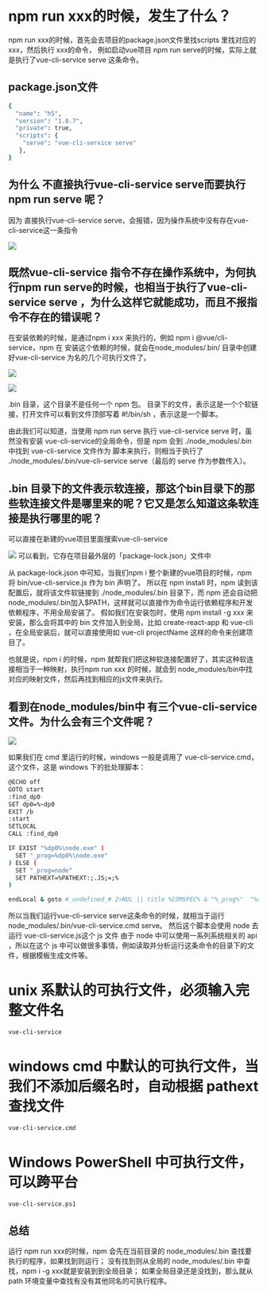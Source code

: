 # npm run xxx的时候，发生了什么？
npm run xxx的时候，首先会去项目的package.json文件里找scripts 里找对应的xxx，然后执行 xxx的命令，
例如启动vue项目 npm run serve的时候，实际上就是执行了vue-cli-service serve 这条命令。

## package.json文件
```sh
{
  "name": "h5",
  "version": "1.0.7",
  "private": true,
  "scripts": {
    "serve": "vue-cli-service serve"
   },
}
```
## 为什么 不直接执行vue-cli-service serve而要执行npm run serve 呢？

因为 直接执行vue-cli-service serve，会报错，因为操作系统中没有存在vue-cli-service这一条指令

![](./img/2023-05-22-10-16-28.png)


## 既然vue-cli-service 指令不存在操作系统中，为何执行npm run serve的时候，也相当于执行了vue-cli-service serve ，为什么这样它就能成功，而且不报指令不存在的错误呢？

在安装依赖的时候，是通过npm i xxx 来执行的，例如 npm i @vue/cli-service，npm 在 安装这个依赖的时候，就会在node_modules/.bin/ 目录中创建 好vue-cli-service 为名的几个可执行文件了。

![](./img/2023-05-22-10-20-47.png)

![](./img/2023-05-22-10-21-03.png)

.bin 目录，这个目录不是任何一个 npm 包。
目录下的文件，表示这是一个个软链接，打开文件可以看到文件顶部写着 #!/bin/sh ，表示这是一个脚本。

由此我们可以知道，当使用 npm run serve 执行 vue-cli-service serve 时，虽然没有安装 vue-cli-service的全局命令，但是 npm 会到 ./node_modules/.bin 中找到 vue-cli-service 文件作为  脚本来执行，则相当于执行了 ./node_modules/.bin/vue-cli-service serve（最后的 serve 作为参数传入）。

## .bin 目录下的文件表示软连接，那这个bin目录下的那些软连接文件是哪里来的呢？它又是怎么知道这条软连接是执行哪里的呢？

可以直接在新建的vue项目里面搜索vue-cli-service

![](./img/2023-05-22-10-25-26.png)
可以看到，它存在项目最外层的「package-lock.json」文件中

从 package-lock.json 中可知，当我们npm i 整个新建的vue项目的时候，npm 将 bin/vue-cli-service.js 作为 bin 声明了。
所以在 npm install 时，npm 读到该配置后，就将该文件软链接到 ./node_modules/.bin 目录下，而 npm 还会自动把node_modules/.bin加入$PATH，这样就可以直接作为命令运行依赖程序和开发依赖程序，不用全局安装了。
假如我们在安装包时，使用 npm install -g xxx 来安装，那么会将其中的 bin 文件加入到全局，比如 create-react-app 和 vue-cli ，在全局安装后，就可以直接使用如 vue-cli projectName 这样的命令来创建项目了。

也就是说，npm i 的时候，npm 就帮我们把这种软连接配置好了，其实这种软连接相当于一种映射，执行npm run xxx 的时候，就会到 node_modules/bin中找对应的映射文件，然后再找到相应的js文件来执行。

## 看到在node_modules/bin中 有三个vue-cli-service文件。为什么会有三个文件呢？

![](./img/2023-05-22-10-28-25.png)

如果我们在 cmd 里运行的时候，windows 一般是调用了 vue-cli-service.cmd，这个文件，这是 windows 下的批处理脚本：
```sh
@ECHO off
GOTO start
:find_dp0
SET dp0=%~dp0
EXIT /b
:start
SETLOCAL
CALL :find_dp0

IF EXIST "%dp0%\node.exe" (
  SET "_prog=%dp0%\node.exe"
) ELSE (
  SET "_prog=node"
  SET PATHEXT=%PATHEXT:;.JS;=;%
)

endLocal & goto #_undefined_# 2>NUL || title %COMSPEC% & "%_prog%"  "%dp0%\..\@vue\cli-service\bin\vue-cli-service.js" %*
```
所以当我们运行vue-cli-service serve这条命令的时候，就相当于运行 node_modules/.bin/vue-cli-service.cmd serve。
然后这个脚本会使用 node 去运行 vue-cli-service.js这个 js 文件
由于 node 中可以使用一系列系统相关的 api ，所以在这个 js 中可以做很多事情，例如读取并分析运行这条命令的目录下的文件，根据模板生成文件等。

# unix 系默认的可执行文件，必须输入完整文件名
```sh
vue-cli-service
```
# windows cmd 中默认的可执行文件，当我们不添加后缀名时，自动根据 pathext 查找文件
```sh
vue-cli-service.cmd
```
# Windows PowerShell 中可执行文件，可以跨平台
```sh
vue-cli-service.ps1
```
## 总结
运行 npm run xxx的时候，npm 会先在当前目录的 node_modules/.bin 查找要执行的程序，如果找到则运行；
没有找到则从全局的 node_modules/.bin 中查找，npm i -g xxx就是安装到到全局目录；
如果全局目录还是没找到，那么就从 path 环境变量中查找有没有其他同名的可执行程序。